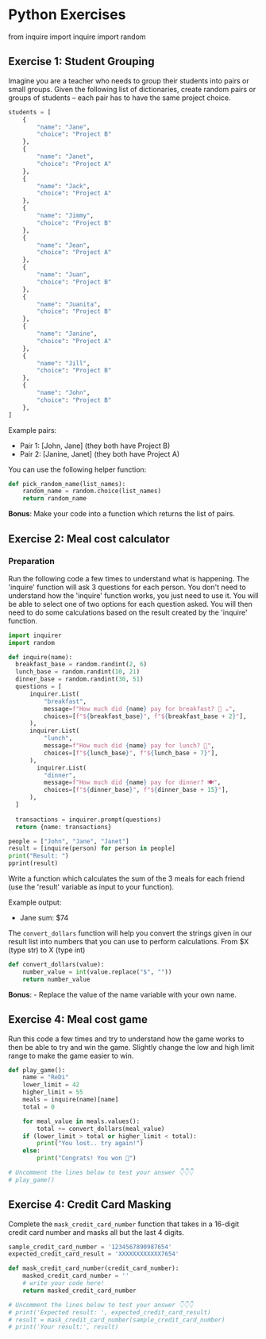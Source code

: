 # Python Exercises

from inquire import inquire
import random


## Exercise 1: Student Grouping
Imagine you are a teacher who needs to group their students into pairs or small groups. Given the following list of dictionaries, create random pairs or groups of students – each pair has to have the same project choice.

```python
students = [
    {
        "name": "Jane",
        "choice": "Project B"
    },
    {
        "name": "Janet",
        "choice": "Project A"
    },
    {
        "name": "Jack",
        "choice": "Project A"
    },
    {
        "name": "Jimmy",
        "choice": "Project B"
    },
    {
        "name": "Jean",
        "choice": "Project A"
    },
    {
        "name": "Juan",
        "choice": "Project B"
    },
    {
        "name": "Juanita",
        "choice": "Project B"
    },
    {
        "name": "Janine",
        "choice": "Project A"
    },
    {
        "name": "Jill",
        "choice": "Project B"
    },
    {
        "name": "John",
        "choice": "Project B"
    },
]
```

Example pairs:
- Pair 1: [John, Jane] (they both have Project B)
- Pair 2: [Janine, Janet] (they both have Project A)

You can use the following helper function:
```python
def pick_random_name(list_names):
    random_name = random.choice(list_names)
    return random_name
```

**Bonus**: Make your code into a function which returns the list of pairs.

## Exercise 2: Meal cost calculator
### Preparation
Run the following code a few times to understand what is happening. The 'inquire' function will ask 3 questions for each person. You don't need to understand how the 'inquire' function works, you just need to use it. You will be able to select one of two options for each question asked. You will then need to do some calculations based on the result created by the 'inquire' function.

```python
import inquirer
import random

def inquire(name):
  breakfast_base = random.randint(2, 6)
  lunch_base = random.randint(10, 21)
  dinner_base = random.randint(30, 51)
  questions = [
      inquirer.List(
          "breakfast",
          message=f"How much did {name} pay for breakfast? 🥐 ☕",
          choices=[f"${breakfast_base}", f"${breakfast_base + 2}"],
      ),
      inquirer.List(
          "lunch",
          message=f"How much did {name} pay for lunch? 🍔",
          choices=[f"${lunch_base}", f"${lunch_base + 7}"],
      ),
        inquirer.List(
          "dinner",
          message=f"How much did {name} pay for dinner? 🍽️",
          choices=[f"${dinner_base}", f"${dinner_base + 15}"],
      ),
  ]
  
  transactions = inquirer.prompt(questions)
  return {name: transactions}

people = ["John", "Jane", "Janet"]
result = [inquire(person) for person in people]
print("Result: ")
pprint(result)
```

Write a function which calculates the sum of the 3 meals for each friend (use the 'result' variable as input to your function).

Example output:
- Jane sum: $74

The `convert_dollars` function will help you convert the strings given in our result list into numbers that you can use to perform calculations. From $X (type str) to X (type int)

```python
def convert_dollars(value):
    number_value = int(value.replace("$", ""))
    return number_value
```
**Bonus**: - Replace the value of the name variable with your own name.

## Exercise 4: Meal cost game
Run this code a few times and try to understand how the game works to then be 
able to try and win the game. Slightly change the low and high limit range to make the game easier to win.

```python
def play_game():
    name = "ReDi"
    lower_limit = 42 
    higher_limit = 55 
    meals = inquire(name)[name] 
    total = 0

    for meal_value in meals.values(): 
        total += convert_dollars(meal_value) 
    if (lower_limit > total or higher_limit < total): 
        print("You lost.. try again!") 
    else: 
        print("Congrats! You won 👏")

# Uncomment the lines below to test your answer 👇👇👇
# play_game()
```

## Exercise 4: Credit Card Masking
Complete the `mask_credit_card_number` function that takes in a 16-digit credit card number and masks all but the last 4 digits.

```python
sample_credit_card_number = '1234567890987654'
expected_credit_card_result = 'XXXXXXXXXXXX7654'

def mask_credit_card_number(credit_card_number):
    masked_credit_card_number = ''
    # write your code here!
    return masked_credit_card_number

# Uncomment the lines below to test your answer 👇👇👇
# print('Expected result: ', expected_credit_card_result)
# result = mask_credit_card_number(sample_credit_card_number)
# print('Your result:', result)
```
